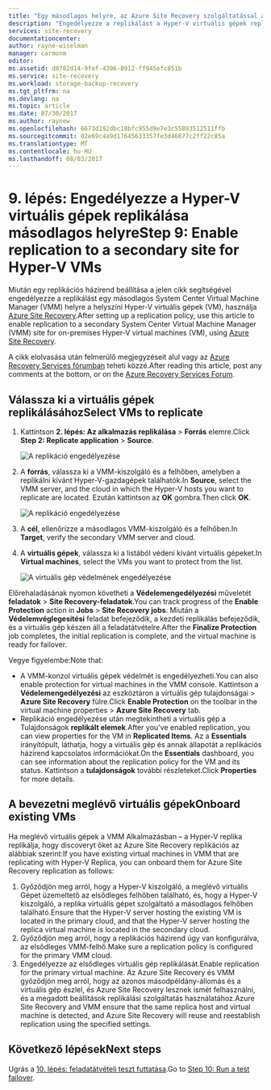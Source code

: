 ```yaml
---
title: "Egy másodlagos helyre, az Azure Site Recovery szolgáltatással a Hyper-V replikáció engedélyezése |} Microsoft Docs"
description: "Engedélyezze a replikálást a Hyper-V virtuális gépek replikálása az Azure Site Recovery System Center VMM másodlagos hely ismerteti."
services: site-recovery
documentationcenter: 
author: rayne-wiselman
manager: carmonm
editor: 
ms.assetid: d8782d14-9fef-4396-8912-ff945efc851b
ms.service: site-recovery
ms.workload: storage-backup-recovery
ms.tgt_pltfrm: na
ms.devlang: na
ms.topic: article
ms.date: 07/30/2017
ms.author: raynew
ms.openlocfilehash: 6673d192dbc18bfc955d9e7e3c55893512511ffb
ms.sourcegitcommit: 02e69c4a9d17645633357fe3d46677c2ff22c85a
ms.translationtype: MT
ms.contentlocale: hu-HU
ms.lasthandoff: 08/03/2017
---
```

# <a name="step-9-enable-replication-to-a-secondary-site-for-hyper-v-vms"></a><span data-ttu-id="9bd6f-103">9. lépés: Engedélyezze a Hyper-V virtuális gépek replikálása másodlagos helyre</span><span class="sxs-lookup"><span data-stu-id="9bd6f-103">Step 9: Enable replication to a secondary site for Hyper-V VMs</span></span>


<span data-ttu-id="9bd6f-104">Miután egy replikációs házirend beállítása a jelen cikk segítségével engedélyezze a replikálást egy másodlagos System Center Virtual Machine Manager (VMM) helyre a helyszíni Hyper-V virtuális gépek (VM), használja [Azure Site Recovery](site-recovery-overview.md).</span><span class="sxs-lookup"><span data-stu-id="9bd6f-104">After setting up a replication policy, use this article to enable replication to a secondary System Center Virtual Machine Manager (VMM) site for on-premises Hyper-V virtual machines (VM), using [Azure Site Recovery](site-recovery-overview.md).</span></span>

<span data-ttu-id="9bd6f-105">A cikk elolvasása után felmerülő megjegyzéseit alul vagy az [Azure Recovery Services fórumban](https://social.msdn.microsoft.com/forums/azure/home?forum=hypervrecovmgr) teheti közzé.</span><span class="sxs-lookup"><span data-stu-id="9bd6f-105">After reading this article, post any comments at the bottom, or on the [Azure Recovery Services Forum](https://social.msdn.microsoft.com/forums/azure/home?forum=hypervrecovmgr).</span></span>



## <a name="select-vms-to-replicate"></a><span data-ttu-id="9bd6f-106">Válassza ki a virtuális gépek replikálásához</span><span class="sxs-lookup"><span data-stu-id="9bd6f-106">Select VMs to replicate</span></span>

1. <span data-ttu-id="9bd6f-107">Kattintson **2. lépés: Az alkalmazás replikálása** > **Forrás** elemre.</span><span class="sxs-lookup"><span data-stu-id="9bd6f-107">Click **Step 2: Replicate application** > **Source**.</span></span> 

    ![A replikáció engedélyezése](./media/vmm-to-vmm-walkthrough-enable-replication/enable-replication1.png)

2. <span data-ttu-id="9bd6f-109">A **forrás**, válassza ki a VMM-kiszolgáló és a felhőben, amelyben a replikálni kívánt Hyper-V-gazdagépek találhatók.</span><span class="sxs-lookup"><span data-stu-id="9bd6f-109">In **Source**, select the VMM server, and the cloud in which the Hyper-V hosts you want to replicate are located.</span></span> <span data-ttu-id="9bd6f-110">Ezután kattintson az **OK** gombra.</span><span class="sxs-lookup"><span data-stu-id="9bd6f-110">Then click **OK**.</span></span>

    ![A replikáció engedélyezése](./media/vmm-to-vmm-walkthrough-enable-replication/enable-replication2.png)
3. <span data-ttu-id="9bd6f-112">A **cél**, ellenőrizze a másodlagos VMM-kiszolgáló és a felhőben.</span><span class="sxs-lookup"><span data-stu-id="9bd6f-112">In **Target**, verify the secondary VMM server and cloud.</span></span>
4. <span data-ttu-id="9bd6f-113">A **virtuális gépek**, válassza ki a listából védeni kívánt virtuális gépeket.</span><span class="sxs-lookup"><span data-stu-id="9bd6f-113">In **Virtual machines**, select the VMs you want to protect from the list.</span></span>

    ![A virtuális gép védelmének engedélyezése](./media/vmm-to-vmm-walkthrough-enable-replication/enable-replication5.png)

<span data-ttu-id="9bd6f-115">Előrehaladásának nyomon követheti a **Védelemengedélyezési** műveletét **feladatok** > **Site Recovery-feladatok**.</span><span class="sxs-lookup"><span data-stu-id="9bd6f-115">You can track progress of the **Enable Protection** action in **Jobs** > **Site Recovery jobs**.</span></span> <span data-ttu-id="9bd6f-116">Miután a **Védelemvéglegesítési** feladat befejeződik, a kezdeti replikálás befejeződik, és a virtuális gép készen áll a feladatátvételre.</span><span class="sxs-lookup"><span data-stu-id="9bd6f-116">After the **Finalize Protection** job completes, the initial replication is complete, and the virtual machine is ready for failover.</span></span>

<span data-ttu-id="9bd6f-117">Vegye figyelembe:</span><span class="sxs-lookup"><span data-stu-id="9bd6f-117">Note that:</span></span>

- <span data-ttu-id="9bd6f-118">A VMM-konzol virtuális gépek védelmét is engedélyezheti.</span><span class="sxs-lookup"><span data-stu-id="9bd6f-118">You can also enable protection for virtual machines in the VMM console.</span></span> <span data-ttu-id="9bd6f-119">Kattintson a **Védelemengedélyezési** az eszköztáron a virtuális gép tulajdonságai > **Azure Site Recovery** fülre.</span><span class="sxs-lookup"><span data-stu-id="9bd6f-119">Click **Enable Protection** on the toolbar in the virtual machine properties > **Azure Site Recovery** tab.</span></span>
- <span data-ttu-id="9bd6f-120">Replikáció engedélyezése után megtekintheti a virtuális gép a Tulajdonságok **replikált elemek**.</span><span class="sxs-lookup"><span data-stu-id="9bd6f-120">After you've enabled replication, you can view properties for the VM in **Replicated Items**.</span></span> <span data-ttu-id="9bd6f-121">Az a **Essentials** irányítópult, láthatja, hogy a virtuális gép és annak állapotát a replikációs házirend kapcsolatos információkat.</span><span class="sxs-lookup"><span data-stu-id="9bd6f-121">On the **Essentials** dashboard, you can see information about the replication policy for the VM and its status.</span></span> <span data-ttu-id="9bd6f-122">Kattintson a **tulajdonságok** további részleteket.</span><span class="sxs-lookup"><span data-stu-id="9bd6f-122">Click **Properties** for more details.</span></span>

## <a name="onboard-existing-vms"></a><span data-ttu-id="9bd6f-123">A bevezetni meglévő virtuális gépek</span><span class="sxs-lookup"><span data-stu-id="9bd6f-123">Onboard existing VMs</span></span>

<span data-ttu-id="9bd6f-124">Ha meglévő virtuális gépek a VMM Alkalmazásban – a Hyper-V replika replikálja, hogy discoveryt őket az Azure Site Recovery replikációs az alábbiak szerint:</span><span class="sxs-lookup"><span data-stu-id="9bd6f-124">If you have existing virtual machines in VMM that are replicating with Hyper-V Replica, you can onboard them for Azure Site Recovery replication as follows:</span></span>

1. <span data-ttu-id="9bd6f-125">Győződjön meg arról, hogy a Hyper-V kiszolgáló, a meglévő virtuális Gépet üzemeltető az elsődleges felhőben található, és, hogy a Hyper-V kiszolgáló, a replika virtuális gépet szolgáltató a másodlagos felhőben található.</span><span class="sxs-lookup"><span data-stu-id="9bd6f-125">Ensure that the Hyper-V server hosting the existing VM is located in the primary cloud, and that the Hyper-V server hosting the replica virtual machine is located in the secondary cloud.</span></span>
2. <span data-ttu-id="9bd6f-126">Győződjön meg arról, hogy a replikációs házirend úgy van konfigurálva, az elsődleges VMM-felhő.</span><span class="sxs-lookup"><span data-stu-id="9bd6f-126">Make sure a replication policy is configured for the primary VMM cloud.</span></span>
3. <span data-ttu-id="9bd6f-127">Engedélyezze az elsődleges virtuális gép replikálását.</span><span class="sxs-lookup"><span data-stu-id="9bd6f-127">Enable replication for the primary virtual machine.</span></span> <span data-ttu-id="9bd6f-128">Az Azure Site Recovery és VMM győződjön meg arról, hogy az azonos másodpéldány-állomás és a virtuális gép észlel, és Azure Site Recovery lesznek ismét felhasználni, és a megadott beállítások replikálási szolgáltatás használatához.</span><span class="sxs-lookup"><span data-stu-id="9bd6f-128">Azure Site Recovery and VMM ensure that the same replica host and virtual machine is detected, and Azure Site Recovery will reuse and reestablish replication using the specified settings.</span></span>


## <a name="next-steps"></a><span data-ttu-id="9bd6f-129">Következő lépések</span><span class="sxs-lookup"><span data-stu-id="9bd6f-129">Next steps</span></span>

<span data-ttu-id="9bd6f-130">Ugrás a [10. lépés: feladatátvételi teszt futtatása](vmm-to-vmm-walkthrough-test-failover.md).</span><span class="sxs-lookup"><span data-stu-id="9bd6f-130">Go to [Step 10: Run a test failover](vmm-to-vmm-walkthrough-test-failover.md).</span></span>
